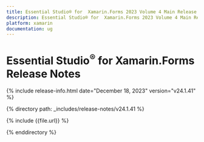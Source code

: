 ```yaml
---
title: Essential Studio® for  Xamarin.Forms 2023 Volume 4 Main Release Release Notes  
description: Essential Studio® for  Xamarin.Forms 2023 Volume 4 Main Release Release Notes  
platform: xamarin
documentation: ug
---
```


# Essential Studio<sup>®</sup> for  Xamarin.Forms  Release Notes  

{% include release-info.html date="December 18, 2023"  version="v24.1.41" %} 

{% directory path: _includes/release-notes/v24.1.41 %}

{% include {{file.url}} %}

{% enddirectory %}